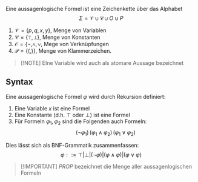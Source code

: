 
Eine aussagenlogische Formel ist eine Zeichenkette über das Alphabet $$\Sigma = \mathcal V \cup \mathcal C \cup O \cup P$$

1. $\mathcal V = \lbrace p, q, x, y\rbrace$, Menge von Variablen
2. $\mathcal C = \lbrace \top, \bot\rbrace$, Menge von Konstanten
3. $\mathcal O = \lbrace \neg, \land, \lor$, Mege von Verknüpfungen
4. $\mathcal P = \lbrace (,)\rbrace$, Menge von Klammerzeichen.

> [!NOTE] EIne Variable wird auch als atomare Aussage bezeichnet

## Syntax

Eine aussagenlogische Formel $\varphi$ wird durch Rekursion definiert:

1. Eine Variable $x$ ist eine Formel
2. Eine Konstante (d.h. $\top$ oder $\bot$) ist eine Formel
3. Für Formeln $\varphi_1, \varphi_2$ sind die Folgenden auch Formeln:
$$(\neg \varphi_1)\, (\varphi_1 \land \varphi_2)\, (\varphi_1 \lor \varphi_2)$$

Dies lässt sich als BNF-Grammatik zusammenfassen:
$$\varphi ::= \top | \bot | (\neg\varphi) | (\varphi \land \varphi) | (\varphi\lor\varphi)$$

>[!IMPORTANT] $PROP$ bezeichnet die Menge aller aussagenlogischen Formeln


